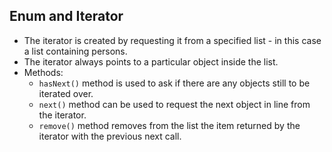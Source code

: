 ## Enum and Iterator

- The iterator is created by requesting it from a specified list - in this case a list containing persons. 
- The iterator always points to a particular object inside the list.
- Methods:
    - `hasNext()` method is used to ask if there are any objects still to be iterated over.
    - `next()` method can be used to request the next object in line from the iterator.
    - `remove()` method removes from the list the item returned by the iterator with the previous next call. 


